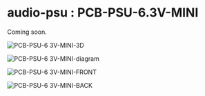 # audio-psu : PCB-PSU-6.3V-MINI

Coming soon.

![PCB-PSU-6 3V-MINI-3D](https://github.com/user-attachments/assets/69ecccee-44e8-4c81-bb97-deb3100651e1)

![PCB-PSU-6 3V-MINI-diagram](https://github.com/user-attachments/assets/f873b2d6-ef2e-4da5-87d7-40cfc29a1bb1)

![PCB-PSU-6 3V-MINI-FRONT](https://github.com/user-attachments/assets/0a29d5df-0a91-4bdc-88fd-dc233da49874)

![PCB-PSU-6 3V-MINI-BACK](https://github.com/user-attachments/assets/41312a57-78b3-4d08-bf73-05959cce9d1e)
